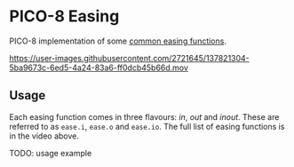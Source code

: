 # PICO-8 Easing

PICO-8 implementation of some [common easing functions](https://easings.net/).

https://user-images.githubusercontent.com/2721645/137821304-5ba9673c-6ed5-4a24-83a6-ff0dcb45b66d.mov

## Usage

Each easing function comes in three flavours: *in*, *out* and *inout*. These are
referred to as `ease.i`, `ease.o` and `ease.io`. The full list of easing
functions is in the video above.

TODO: usage example
